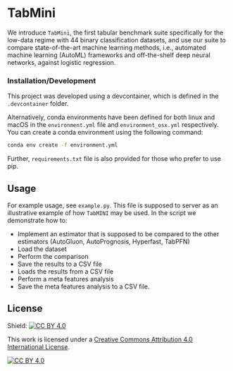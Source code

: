# TabMini

We introduce `TabMini`, the first tabular benchmark suite specifically for the low-data regime with 44 binary 
classification datasets, and use our suite to compare state-of-the-art machine learning methods, 
i.e., automated machine learning (AutoML) frameworks and off-the-shelf deep neural networks, 
against logistic regression.

### Installation/Development

This project was developed using a devcontainer, which is defined in the `.devcontainer` folder. 

Alternatively, conda environments have been defined for both linux and macOS in the `environment.yml` file 
and `environment_osx.yml` respectively. You can create a conda environment using the following command:

```bash
conda env create -f environment.yml
```

Further, `requirements.txt` file is also provided for those who prefer to use pip.

## Usage

For example usage, see `example.py`. This file is supposed to server as an illustrative example of how 
`TabMINI` may be used. In the script we demonstrate how to:

- Implement an estimator that is supposed to be compared to the other estimators (AutoGluon, AutoPrognosis, Hyperfast, TabPFN)
- Load the dataset
- Perform the comparison
- Save the results to a CSV file
- Loads the results from a CSV file
- Perform a meta features analysis
- Save the meta features analysis to a CSV file.

## License

Shield: [![CC BY 4.0][cc-by-shield]][cc-by]

This work is licensed under a
[Creative Commons Attribution 4.0 International License][cc-by].

[![CC BY 4.0][cc-by-image]][cc-by]

[cc-by]: http://creativecommons.org/licenses/by/4.0/
[cc-by-image]: https://i.creativecommons.org/l/by/4.0/88x31.png
[cc-by-shield]: https://img.shields.io/badge/License-CC%20BY%204.0-lightgrey.svg